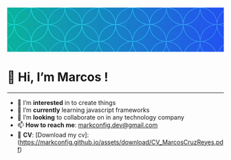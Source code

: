 ![imagen de cabecera](/images/portada.jpg)
>
# 👋 Hi, I’m Marcos !
***
- 👀 I’m **interested** in to create things
- 🌱 I’m **currently** learning javascript frameworks
- 💞️ I’m **looking** to collaborate on in any technology company
- 📫 **How to reach me**: markconfig.dev@gmail.com
- 💼 **CV**: [Download my cv]: (https://markconfig.github.io/assets/download/CV_MarcosCruzReyes.pdf)
<!---
MarkConfig/MarkConfig is a ✨ special ✨ repository because its `README.md` (this file) appears on your GitHub profile.
You can click the Preview link to take a look at your changes.
--->

